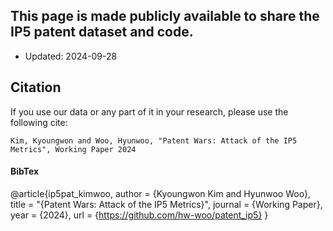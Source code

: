 ## This page is made publicly available to share the IP5 patent dataset and code.
- Updated: 2024-09-28

## Citation
If you use our data or any part of it in your research, please use the following cite:

`Kim, Kyoungwon and Woo, Hyunwoo, "Patent Wars: Attack of the IP5 Metrics", Working Paper 2024`

#### BibTex
@article{ip5pat_kimwoo,
    author = {Kyoungwon Kim and Hyunwoo Woo},
    title = "{Patent Wars: Attack of the IP5 Metrics}",
    journal = {Working Paper},
    year = {2024},
    url = {https://github.com/hw-woo/patent_ip5}
}
